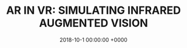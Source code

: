 ---
layout: project_single
image_path: img/publications/ar_vr/ar_vr.png
title: "AR IN VR: SIMULATING INFRARED AUGMENTED VISION" 
conference: ICIP 2018
authors: Fayez Lahoud, Sabine Susstrunk
date: 2018-10-1 00:00:00 +0000
code: https://infoscience.epfl.ch/record/255390/files/AR%20in%20VR%20Experiment.zip
pdf: papers/ICIP-2018-Paper.pdf
poster: papers/ICIP-2018-Poster.pdf
---